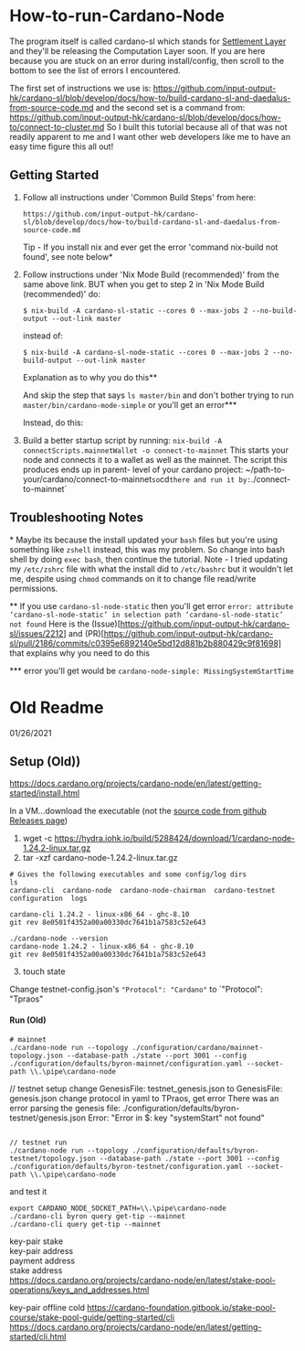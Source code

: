 # How-to-run-Cardano-Node
The program itself is called cardano-sl which stands for [Settlement Layer](https://cardanodocs.com/introduction/) and they'll be releasing the Computation Layer soon. If you are here because you are stuck on an error during install/config, then scroll to the bottom to see the list of errors I encountered.

The first set of instructions we use is:
https://github.com/input-output-hk/cardano-sl/blob/develop/docs/how-to/build-cardano-sl-and-daedalus-from-source-code.md
and the second set is a command from:
https://github.com/input-output-hk/cardano-sl/blob/develop/docs/how-to/connect-to-cluster.md
So I built this tutorial because all of that was not readily apparent to me and I want other web developers like me to have an easy time figure this all out!


## Getting Started

1. Follow all instructions under 'Common Build Steps' from here:
   ```
   https://github.com/input-output-hk/cardano-sl/blob/develop/docs/how-to/build-cardano-sl-and-daedalus-from-source-code.md
   ```
   Tip - If you install nix and ever get the error 'command nix-build not found', see note below*

2. Follow instructions under 'Nix Mode Build (recommended)' from the same above link. BUT when you get to step 2 in 'Nix Mode Build (recommended)' do:
   ```
   $ nix-build -A cardano-sl-static --cores 0 --max-jobs 2 --no-build-output --out-link master
   ```
   instead of:
   ```
   $ nix-build -A cardano-sl-node-static --cores 0 --max-jobs 2 --no-build-output --out-link master
   ```
   Explanation as to why you do this**

   And skip the step that says `ls master/bin` and don't bother trying to run `master/bin/cardano-mode-simple` or you'll get    an error***

   Instead, do this:

3. Build a better startup script by running:
   `nix-build -A connectScripts.mainnetWallet -o connect-to-mainnet`
   This starts your node and connects it to a wallet as well as the mainnet. The script this produces ends up in parent-    level of your cardano project: ~/path-to-your/cardano/connect-to-mainnet` so `cd` there and run it by:
   `./connect-to-mainnet`


## Troubleshooting Notes
\* Maybe its because the install updated your `bash` files but you're using something like `zshell` instead, this was my problem. So change into bash shell by doing `exec bash`, then continue the tutorial. Note - I tried updating my `/etc/zshrc` file with what the install did to `/etc/bashrc` but it wouldn't let me, despite using `chmod` commands on it to change file read/write permissions.

** If you use `cardano-sl-node-static` then you'll get error `error: attribute ‘cardano-sl-node-static’ in selection path ‘cardano-sl-node-static’ not found`
Here is the (Issue)[https://github.com/input-output-hk/cardano-sl/issues/2212] and (PR)[https://github.com/input-output-hk/cardano-sl/pull/2186/commits/c0395e6892140e5bd12d881b2b880429c9f81698] that explains why you need to do this

*** error you'll get would be `cardano-node-simple: MissingSystemStartTime`




# Old Readme
01/26/2021


## Setup (Old))
https://docs.cardano.org/projects/cardano-node/en/latest/getting-started/install.html  

In a VM...download the executable (not the [source code from github Releases page](https://github.com/input-output-hk/cardano-node/releases))
1. wget -c https://hydra.iohk.io/build/5288424/download/1/cardano-node-1.24.2-linux.tar.gz
2. tar -xzf cardano-node-1.24.2-linux.tar.gz
```
# Gives the following executables and some config/log dirs
ls
cardano-cli  cardano-node  cardano-node-chairman  cardano-testnet  configuration  logs

cardano-cli 1.24.2 - linux-x86_64 - ghc-8.10
git rev 8e0501f4352a00a00330dc7641b1a7583c52e643

./cardano-node --version
cardano-node 1.24.2 - linux-x86_64 - ghc-8.10
git rev 8e0501f4352a00a00330dc7641b1a7583c52e643
```
3. touch state

Change testnet-config.json's `"Protocol": "Cardano"` to `"Protocol": "Tpraos"


#### Run (Old)
```
# mainnet
./cardano-node run --topology ./configuration/cardano/mainnet-topology.json --database-path ./state --port 3001 --config ./configuration/defaults/byron-mainnet/configuration.yaml --socket-path \\.\pipe\cardano-node

```
// testnet setup
change GenesisFile: testnet_genesis.json to GenesisFile: genesis.json
change protocol in yaml to TPraos, get error There was an error parsing the genesis file: ./configuration/defaults/byron-testnet/genesis.json Error: "Error in $: key \"systemStart\" not found"
```

// testnet run
./cardano-node run --topology ./configuration/defaults/byron-testnet/topology.json --database-path ./state --port 3001 --config ./configuration/defaults/byron-testnet/configuration.yaml --socket-path \\.\pipe\cardano-node
```
and test it
```
export CARDANO_NODE_SOCKET_PATH=\\.\pipe\cardano-node
./cardano-cli byron query get-tip --mainnet
./cardano-cli query get-tip --mainnet
```

key-pair stake  
key-pair address   
payment address  
stake address  
https://docs.cardano.org/projects/cardano-node/en/latest/stake-pool-operations/keys_and_addresses.html

key-pair offline cold
https://cardano-foundation.gitbook.io/stake-pool-course/stake-pool-guide/getting-started/cli
https://docs.cardano.org/projects/cardano-node/en/latest/getting-started/cli.html
